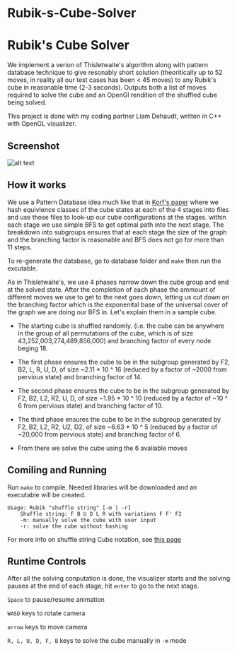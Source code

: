 # Rubik-s-Cube-Solver
# Rubik's Cube Solver

We implement a verion of Thisletwaite's algorithm along with pattern database technique to give resonably short solution (theoritically up to 52 moves, in reality all our test cases has been < 45 moves) to any Rubik's cube in reasonable time (2-3 seconds). Outputs both a list of moves required to solve the cube and an OpenGl rendition of the shuffled cube being solved.

This project is done with my coding partner Liam Dehaudt, written in C++ with OpenGL visualizer.


## Screenshot
![alt text](screenshots/3.png)

## How it works

We use a Pattern Database idea much like that in [Korf's paper](https://www.aaai.org/Papers/AAAI/1997/AAAI97-109.pdf) where we hash equivlence classes of the cube states at each of the 4 stages into files and use those files to look-up our cube configurations at the stages. within each stage we use simple BFS to get optimal path into the next stage. The breakdown into subgroups ensures that at each stage the size of the graph and the branching factor is reasonable and BFS does not go for more than 11 steps.

To re-generate the database, go to database folder and `make` then run the excutable.

As in Thisletwaite's, we use 4 phases narrow down the cube group and end at the solved state. After the completion of each phase the ammount of different moves we use to get to the next goes down, letting us cut down on the branching factor which is the exponenital base of the universal cover of the graph we are doing our BFS in. Let's explain them in a sample cube.

* The starting cube is shuffled randomly. (i.e. the cube can be anywhere in the group of all permutations of the cube, which is of size 43,252,003,274,489,856,000) and branching factor of every node beging 18.

* The first phase ensures the cube to be in the subgroup generated by F2, B2, L, R, U, D, of size ~2.11 * 10 ^ 16 (reduced by a factor of ~2000 from pervious state) and branching factor of 14.

* The second phase ensures the cube to be in the subgroup generated by F2, B2, L2, R2, U, D, of size ~1.95 * 10 ^ 10 (reduced by a factor of ~10 ^ 6 from pervious state) and branching factor of 10.

* The third phase ensures the cube to be in the subgroup generated by F2, B2, L2, R2, U2, D2, of size ~6.63 * 10 ^ 5 (reduced by a factor of ~20,000 from pervious state) and branching factor of 6.

* From there we solve the cube using the 6 avaliable moves

## Comiling and Running

Run `make` to compile. Needed libraries will be downloaded and an executable will be created.

```
Usage: Rubik "shuffle string" [-m | -r]
	Shuffle string: F B U D L R with variations F F' F2
	-m: manually solve the cube with user input
	-r: solve the cube without hashing
```

For more info on shuffle string Cube notation, see [this page](https://ruwix.com/the-rubiks-cube/notation/)

## Runtime Controls

After all the solving conputation is done, the visualizer starts and the solving pauses at the end of each stage, hit `enter` to go to the next stage.

`Space` to pause/resume animation

`WASD` keys to rotate camera

`arrow` keys to move camera

`R, L, U, D, F, B` keys to solve the cube manually in `-m` mode
